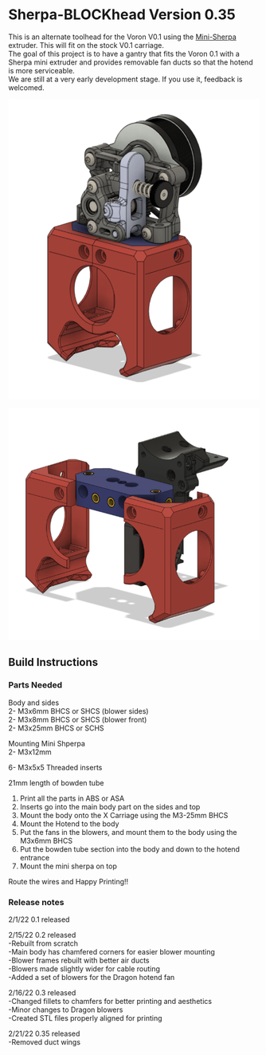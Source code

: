 # Sherpa-BLOCKhead Version 0.35

This is an alternate toolhead for the Voron V0.1 using the [Mini-Sherpa](https://github.com/Annex-Engineering/Sherpa_Mini-Extruder) extruder.
This will fit on the stock V0.1 carriage.     
The goal of this project is to have a gantry that fits the Voron 0.1 with a Sherpa mini extruder and provides removable fan ducts so that the hotend is more serviceable.   
We are still at a very early development stage. If you use it, feedback is welcomed.

![BLOCKhead](images/blockheadwithsherpa.png)

![BLOCKhead](images/blockheadexploded.png)

## Build Instructions

### Parts Needed  
Body and sides   
2- M3x6mm BHCS or SHCS (blower sides)   
2- M3x8mm BHCS or SHCS  (blower front)   
2- M3x25mm BHCS or SCHS   

Mounting Mini Shperpa  
2- M3x12mm  

6- M3x5x5 Threaded inserts  

21mm length of bowden tube

1. Print all the parts in ABS or ASA  
2. Inserts go into the main body part on the sides and top  
3. Mount the body onto the X Carriage using the M3-25mm BHCS  
4. Mount the Hotend to the body  
5. Put the fans in the blowers, and mount them to the body using the M3x6mm BHCS    
6. Put the bowden tube section into the body and down to the hotend entrance
7. Mount the mini sherpa on top   

Route the wires and Happy Printing!!

### Release notes
2/1/22 0.1 released  

2/15/22 0.2 released  
-Rebuilt from scratch  
-Main body has chamfered corners for easier blower mounting  
-Blower frames rebuilt with better air ducts  
-Blowers made slightly wider for cable routing  
-Added a set of blowers for the Dragon hotend fan  

2/16/22 0.3 released   
-Changed fillets to chamfers for better printing and aesthetics  
-Minor changes to Dragon blowers   
-Created STL files properly aligned for printing

2/21/22 0.35 released    
-Removed duct wings
